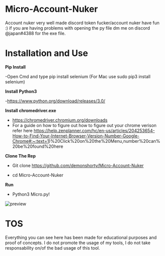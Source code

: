 # Micro-Account-Nuker
Account nuker very well made discord token fucker/account nuker have fun :) if you are having problems with opening the py file dm me on discord @japan#4388 for the exe file.


# Installation and Use 
__Pip Install__

-Open Cmd and type pip install selenium (For Mac use sudo pip3 install selenium)



__Install Python3__

 -https://www.python.org/download/releases/3.0/

__Install chromedriver.exe__

 - https://chromedriver.chromium.org/downloads
 - For a guide on how to figure out how to figure out your chrome verison refer here https://help.zenplanner.com/hc/en-us/articles/204253654-How-to-Find-Your-Internet-Browser-Version-Number-Google-Chrome#:~:text=1)%20Click%20on%20the%20Menu,number%20can%20be%20found%20here

__Clone The Rep__

  - Git clone https://github.com/demonshorty/Micro-Account-Nuker

  - cd Micro-Account-Nuker

__Run__
  - Python3 Micro.py!




![preview](https://user-images.githubusercontent.com/82213937/114192891-ff38a080-991b-11eb-83e0-c323fcb17076.png)

  
# TOS                                                                                                                                                               
Everything you can see here has been made for educational purposes and proof of concepts. I do not promote the usage of my tools, I do not take responsability on/of the bad usage of this tool.
